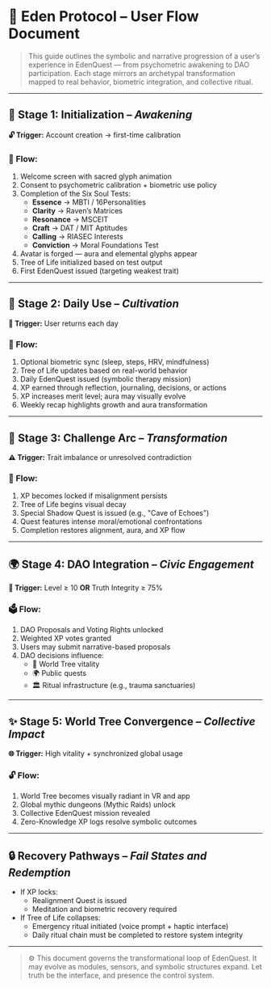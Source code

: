 # 🧭 Eden Protocol – User Flow Document

> This guide outlines the symbolic and narrative progression of a user’s experience in EdenQuest — from psychometric awakening to DAO participation. Each stage mirrors an archetypal transformation mapped to real behavior, biometric integration, and collective ritual.

---

## 🧍 Stage 1: Initialization – *Awakening*
**🔓 Trigger:** Account creation → first-time calibration

### 📜 Flow:
1. Welcome screen with sacred glyph animation
2. Consent to psychometric calibration + biometric use policy
3. Completion of the Six Soul Tests:
   - **Essence** → MBTI / 16Personalities
   - **Clarity** → Raven’s Matrices
   - **Resonance** → MSCEIT
   - **Craft** → DAT / MIT Aptitudes
   - **Calling** → RIASEC Interests
   - **Conviction** → Moral Foundations Test
4. Avatar is forged — aura and elemental glyphs appear
5. Tree of Life initialized based on test output
6. First EdenQuest issued (targeting weakest trait)

---

## 🌱 Stage 2: Daily Use – *Cultivation*
**🔁 Trigger:** User returns each day

### 🌅 Flow:
1. Optional biometric sync (sleep, steps, HRV, mindfulness)
2. Tree of Life updates based on real-world behavior
3. Daily EdenQuest issued (symbolic therapy mission)
4. XP earned through reflection, journaling, decisions, or actions
5. XP increases merit level; aura may visually evolve
6. Weekly recap highlights growth and aura transformation

---

## 🌿 Stage 3: Challenge Arc – *Transformation*
**⚠️ Trigger:** Trait imbalance or unresolved contradiction

### 🧪 Flow:
1. XP becomes locked if misalignment persists
2. Tree of Life begins visual decay
3. Special Shadow Quest is issued (e.g., "Cave of Echoes")
4. Quest features intense moral/emotional confrontations
5. Completion restores alignment, aura, and XP flow

---

## 🌍 Stage 4: DAO Integration – *Civic Engagement*
**🎯 Trigger:** Level ≥ 10 **OR** Truth Integrity ≥ 75%

### 🗳️ Flow:
1. DAO Proposals and Voting Rights unlocked
2. Weighted XP votes granted
3. Users may submit narrative-based proposals
4. DAO decisions influence:
   - 🌱 World Tree vitality
   - 🌍 Public quests
   - 🏛️ Ritual infrastructure (e.g., trauma sanctuaries)

---

## ✨ Stage 5: World Tree Convergence – *Collective Impact*
**🌐 Trigger:** High vitality + synchronized global usage

### 🔓 Flow:
1. World Tree becomes visually radiant in VR and app
2. Global mythic dungeons (Mythic Raids) unlock
3. Collective EdenQuest mission revealed
4. Zero-Knowledge XP logs resolve symbolic outcomes

---

## 🔒 Recovery Pathways – *Fail States and Redemption*
- If XP locks:
  - Realignment Quest is issued
  - Meditation and biometric recovery required
- If Tree of Life collapses:
  - Emergency ritual initiated (voice prompt + haptic interface)
  - Daily ritual chain must be completed to restore system integrity

---

> ⚙️ This document governs the transformational loop of EdenQuest. It may evolve as modules, sensors, and symbolic structures expand. Let truth be the interface, and presence the control system.

